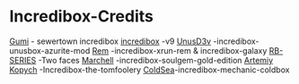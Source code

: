 # Incredibox-Credits
 
 [Gumi](https://www.youtube.com/@Gumiwastaken) - sewertown incredibox
 [incredibox](https://www.incredibox.com/) -v9 
 [UnusD3v](https://www.youtube.com/@UnusD3v) -incredibox-unusbox-azurite-mod
 [Rem](https://www.youtube.com/@rin.Incredibox) -incredibox-xrun-rem & incredibox-galaxy 
 [RB-SERIES](https://www.youtube.com/@rbseries.official) -Two faces
 [Marchell](https://www.youtube.com/channel/UCyZzwXibnGSt_ROjDyy4-RA) -incredibox-soulgem-gold-edition 
 [Artemiy Kopych](https://www.youtube.com/channel/UC0jFtUCwhLojBJYgSt9bguQ) -Incredibox-the-tomfoolery
 [ColdSea](https://www.youtube.com/@coldsea_icecube)-incredibox-mechanic-coldbox
